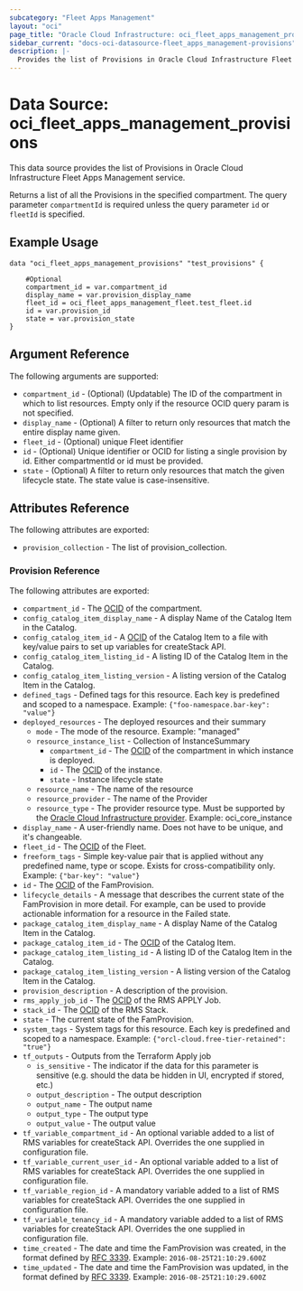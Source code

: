 ```yaml
---
subcategory: "Fleet Apps Management"
layout: "oci"
page_title: "Oracle Cloud Infrastructure: oci_fleet_apps_management_provisions"
sidebar_current: "docs-oci-datasource-fleet_apps_management-provisions"
description: |-
  Provides the list of Provisions in Oracle Cloud Infrastructure Fleet Apps Management service
---
```


# Data Source: oci_fleet_apps_management_provisions
This data source provides the list of Provisions in Oracle Cloud Infrastructure Fleet Apps Management service.

Returns a list of all the Provisions in the specified compartment.
The query parameter `compartmentId` is required unless the query parameter `id` or `fleetId` is specified.


## Example Usage

```hcl
data "oci_fleet_apps_management_provisions" "test_provisions" {

	#Optional
	compartment_id = var.compartment_id
	display_name = var.provision_display_name
	fleet_id = oci_fleet_apps_management_fleet.test_fleet.id
	id = var.provision_id
	state = var.provision_state
}
```

## Argument Reference

The following arguments are supported:

* `compartment_id` - (Optional) (Updatable) The ID of the compartment in which to list resources. Empty only if the resource OCID query param is not specified. 
* `display_name` - (Optional) A filter to return only resources that match the entire display name given.
* `fleet_id` - (Optional) unique Fleet identifier
* `id` - (Optional) Unique identifier or OCID for listing a single provision by id. Either compartmentId or id must be provided. 
* `state` - (Optional) A filter to return only resources that match the given lifecycle state. The state value is case-insensitive. 


## Attributes Reference

The following attributes are exported:

* `provision_collection` - The list of provision_collection.

### Provision Reference

The following attributes are exported:

* `compartment_id` - The [OCID](https://docs.cloud.oracle.com/iaas/Content/General/Concepts/identifiers.htm) of the compartment.
* `config_catalog_item_display_name` - A display Name of the Catalog Item in the Catalog.
* `config_catalog_item_id` - A [OCID](https://docs.cloud.oracle.com/iaas/Content/General/Concepts/identifiers.htm) of the Catalog Item to a file with key/value pairs to set up variables for createStack API.
* `config_catalog_item_listing_id` - A listing ID of the Catalog Item in the Catalog.
* `config_catalog_item_listing_version` - A listing version of the Catalog Item in the Catalog.
* `defined_tags` - Defined tags for this resource. Each key is predefined and scoped to a namespace. Example: `{"foo-namespace.bar-key": "value"}` 
* `deployed_resources` - The deployed resources and their summary
	* `mode` - The mode of the resource. Example: "managed"
	* `resource_instance_list` - Collection of InstanceSummary
		* `compartment_id` - The [OCID](https://docs.cloud.oracle.com/iaas/Content/General/Concepts/identifiers.htm) of the compartment in which instance is deployed.
		* `id` - The [OCID](https://docs.cloud.oracle.com/iaas/Content/General/Concepts/identifiers.htm) of the instance.
		* `state` - Instance lifecycle state
	* `resource_name` - The name of the resource
	* `resource_provider` - The name of the Provider
	* `resource_type` - The provider resource type. Must be supported by the [Oracle Cloud Infrastructure provider](https://registry.terraform.io/providers/oracle/oci/latest/docs). Example: oci_core_instance 
* `display_name` - A user-friendly name. Does not have to be unique, and it's changeable.
* `fleet_id` - The [OCID](https://docs.cloud.oracle.com/iaas/Content/General/Concepts/identifiers.htm) of the Fleet.
* `freeform_tags` - Simple key-value pair that is applied without any predefined name, type or scope. Exists for cross-compatibility only. Example: `{"bar-key": "value"}` 
* `id` - The [OCID](https://docs.cloud.oracle.com/iaas/Content/General/Concepts/identifiers.htm) of the FamProvision.
* `lifecycle_details` - A message that describes the current state of the FamProvision in more detail. For example, can be used to provide actionable information for a resource in the Failed state. 
* `package_catalog_item_display_name` - A display Name of the Catalog Item in the Catalog.
* `package_catalog_item_id` - The [OCID](https://docs.cloud.oracle.com/iaas/Content/General/Concepts/identifiers.htm) of the Catalog Item.
* `package_catalog_item_listing_id` - A listing ID of the Catalog Item in the Catalog.
* `package_catalog_item_listing_version` - A listing version of the Catalog Item in the Catalog.
* `provision_description` - A description of the provision.
* `rms_apply_job_id` - The [OCID](https://docs.cloud.oracle.com/iaas/Content/General/Concepts/identifiers.htm) of the RMS APPLY Job.
* `stack_id` - The [OCID](https://docs.cloud.oracle.com/iaas/Content/General/Concepts/identifiers.htm) of the RMS Stack.
* `state` - The current state of the FamProvision.
* `system_tags` - System tags for this resource. Each key is predefined and scoped to a namespace. Example: `{"orcl-cloud.free-tier-retained": "true"}` 
* `tf_outputs` - Outputs from the Terraform Apply job
	* `is_sensitive` - The indicator if the data for this parameter is sensitive (e.g. should the data be hidden in UI, encrypted if stored, etc.)
	* `output_description` - The output description
	* `output_name` - The output name
	* `output_type` - The output type
	* `output_value` - The output value
* `tf_variable_compartment_id` - An optional variable added to a list of RMS variables for createStack API. Overrides the one supplied in configuration file.
* `tf_variable_current_user_id` - An optional variable added to a list of RMS variables for createStack API. Overrides the one supplied in configuration file.
* `tf_variable_region_id` - A mandatory variable added to a list of RMS variables for createStack API. Overrides the one supplied in configuration file.
* `tf_variable_tenancy_id` - A mandatory variable added to a list of RMS variables for createStack API. Overrides the one supplied in configuration file.
* `time_created` - The date and time the FamProvision was created, in the format defined by [RFC 3339](https://tools.ietf.org/html/rfc3339).  Example: `2016-08-25T21:10:29.600Z` 
* `time_updated` - The date and time the FamProvision was updated, in the format defined by [RFC 3339](https://tools.ietf.org/html/rfc3339).  Example: `2016-08-25T21:10:29.600Z` 

